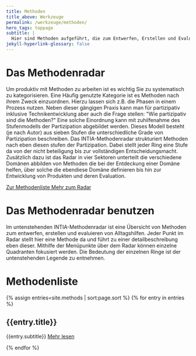 ```yaml
---
title: Methoden
title_above: Werkzeuge
permalink: /werkzeuge/methoden/
hero_tags: toppage
subtitle: |
  Hier sind Methoden aufgeführt, die zum Entwerfen, Erstellen und Evaluieren von Alltagshilfen nützlich sind.
jekyll-hyperlink-glossary: false
---
```


# Das Methodenradar

Um produktiv mit Methoden zu arbeiten ist es wichtig Sie zu systematisch zu kategorisieren. Eine Häufig genutzte Kategorie ist es Methoden nach ihrem Zweck einzuordnen. Hierzu lassen sich z.B. die Phasen in einem Prozess nutzen.
Neben dieser gängigen Praxis kann man für partizipativ inklusive Technikentwicklung aber auch die Frage stellen: "Wie partizipativ sind die Methoden?" Eine solche Einordnung kann mit zuhilfenahme des Stufenmodells der Partizipation abgebildet werden. Dieses Modell besteht (je nach Autor) aus sieben Stufen die unterschiedliche Grade von Partizipation beschreiben.
Das INTIA-Methodenradar strukturiert Methoden nach eben diesen stufen der Partizipation. Dabei stellt jeder Ring eine Stufe da von der nicht beteiligung bis zur vollständigen Entscheidungsmacht. Zusätzlich dazu ist das Radar in vier Sektoren unterteilt die verschiedene Domänen abbilden von Methoden die bei der Entdeckung einer Domäne helfen, über solche die ebendiese Domäne definieren bis hin zur Entwicklung von Produkten und deren Evaluation.

<a href='#' class='button is-dark is-rounded'>
      <span>Zur Methodenliste</span>
      <span class='icon is-small'>
        <i class='fas fa-chevron-right fa-xs'></i>
      </span>
</a>

<a href='#' class='button is-dark is-rounded'>
      <span>Mehr zum Radar</span>
      <span class='icon is-small'>
        <i class='fas fa-chevron-right fa-xs'></i>
      </span>
</a>

# Das Methodenradar benutzen

Im untenstehenden INTIA-Methodenradar ist eine Übersicht von Methoden zum entwerfen, erstellen und evaluieren von Alltagshilfen. Jeder Punkt im Radar stellt hier eine Methode da und führt zu einer detailbeschreibung eben dieser. Mithilfe der Menüpunkte über dem Radar können einzelne Quadranten fokusiert werden.
Die Bedeutung der einzelnen Ringe ist der untenstehenden Legende zu entnehmen.

<div id="radar"></div>

# Methodenliste

{% assign entries=site.methods | sort:page.sort %}
{% for entry in entries %}

<h2 class="has-text-left"> {{entry.title}} </h2>
{{entry.subtitle}}

<a href="{{ entry.url | relative_url }}" class="button float_right is-rounded has-text-centert is-dark {% if item.link == page.url %}is-active{% endif %}">
    <span> Mehr lesen</span>
    <span class="icon is-small">
    <i class="fas fa-chevron-right fa-xs"></i>
    </span>
</a>

{% endfor %}

<script>
let config = {{ site.data.radar-config | jsonify }};
let structure = {{ site.data.radar-structure | jsonify }};
let entries = {{ site.data.radar-entries | jsonify }}; 
createRadar(config, structure, entries);
</script>
